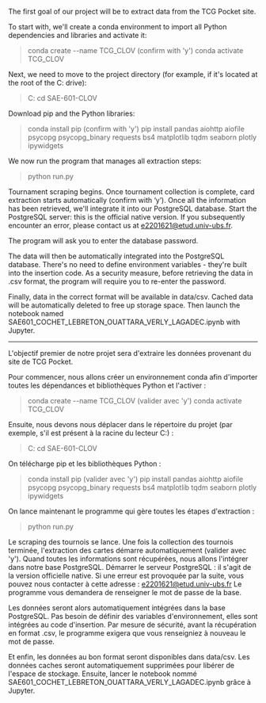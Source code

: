 The first goal of our project will be to extract data from the TCG Pocket site.

To start with, we'll create a conda environment to import all Python dependencies and libraries and activate it: 

> conda create --name TCG_CLOV (confirm with 'y')
> conda activate TCG_CLOV

Next, we need to move to the project directory (for example, if it's located at the root of the C: drive):

> C:
> cd SAE-601-CLOV

Download pip and the Python libraries: 

> conda install pip (confirm with 'y')
> pip install pandas aiohttp aiofile psycopg psycopg_binary requests bs4 matplotlib tqdm seaborn plotly ipywidgets

We now run the program that manages all extraction steps:

> python run.py

Tournament scraping begins.
Once tournament collection is complete, card extraction starts automatically (confirm with ‘y’).
Once all the information has been retrieved, we'll integrate it into our PostgreSQL database.
Start the PostgreSQL server: this is the official native version. If you subsequently encounter an error, please contact us at e2201621@etud.univ-ubs.fr.

The program will ask you to enter the database password.

The data will then be automatically integrated into the PostgreSQL database. There's no need to define environment variables - they're built into the insertion code.
As a security measure, before retrieving the data in .csv format, the program will require you to re-enter the password.

Finally, data in the correct format will be available in data/csv. Cached data will be automatically deleted to free up storage space.
Then launch the notebook named SAE601_COCHET_LEBRETON_OUATTARA_VERLY_LAGADEC.ipynb with Jupyter.


-------------------------------------------------------------------------------



L'objectif premier de notre projet sera d'extraire les données provenant du site de TCG Pocket.

Pour commencer, nous allons créer un environnement conda afin d'importer toutes les dépendances et bibliothèques Python et l'activer : 

> conda create --name TCG_CLOV (valider avec 'y')
> conda activate TCG_CLOV

Ensuite, nous devons nous déplacer dans le répertoire du projet (par exemple, s'il est présent à la racine du lecteur C:) :

> C:
> cd SAE-601-CLOV

On télécharge pip et les bibliothèques Python : 

> conda install pip (valider avec 'y')
> pip install pandas aiohttp aiofile psycopg psycopg_binary requests bs4 matplotlib tqdm seaborn plotly ipywidgets

On lance maintenant le programme qui gère toutes les étapes d'extraction :

> python run.py

Le scraping des tournois se lance.
Une fois la collection des tournois terminée, l'extraction des cartes démarre automatiquement (valider avec 'y').
Quand toutes les informations sont récupérées, nous allons l'intégrer dans notre base PostgreSQL.
Démarrer le serveur PostgreSQL : il s'agit de la version officielle native. Si une erreur est provoquée par la suite, vous pouvez nous contacter à cette adresse : e2201621@etud.univ-ubs.fr
Le programme vous demandera de renseigner le mot de passe de la base.

Les données seront alors automatiquement intégrées dans la base PostgreSQL. Pas besoin de définir des variables d'environnement, elles sont intégrées au code d'insertion.
Par mesure de sécurité, avant la récupération en format .csv, le programme exigera que vous renseigniez à nouveau le mot de passe.

Et enfin, les données au bon format seront disponibles dans data/csv. Les données caches seront automatiquement supprimées pour libérer de l'espace de stockage.
Ensuite, lancer le notebook nommé SAE601_COCHET_LEBRETON_OUATTARA_VERLY_LAGADEC.ipynb grâce à Jupyter.
